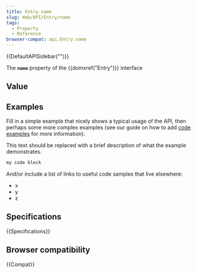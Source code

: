 ```yaml
---
title: Entry.name
slug: Web/API/Entry/name
tags:
  - Property
  - Reference
browser-compat: api.Entry.name
---
```

{{DefaultAPISidebar("")}}

The **`name`** property of the {{domxref("Entry")}} interface 

## Value



## Examples

Fill in a simple example that nicely shows a typical usage of the API, then perhaps some more complex examples (see our guide on how to add [code examples](/en-US/docs/MDN/Contribute/Structures/Code_examples) for more information).

This text should be replaced with a brief description of what the example demonstrates.

```js
my code block
```

And/or include a list of links to useful code samples that live elsewhere:

*   x
*   y
*   z

## Specifications

{{Specifications}}

## Browser compatibility

{{Compat}}


